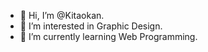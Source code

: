 - 👋 Hi, I’m @Kitaokan.
- 👀 I’m interested in Graphic Design.
- 🌱 I’m currently learning Web Programming.

<!---
Kitaokan/Kitaokan is a ✨ special ✨ repository because its `README.md` (this file) appears on your GitHub profile.
You can click the Preview link to take a look at your changes.
--->
